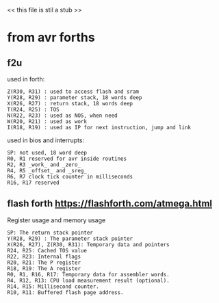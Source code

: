 << this file is stil a stub >>


# from avr forths

## f2u

  used in forth:
  
    Z(R30, R31) : used to access flash and sram
    Y(R28, R29) : parameter stack, 18 words deep
    X(R26, R27) : return stack, 18 words deep
    T(R24, R25) : TOS 
    N(R22, R23) : used as NOS, when need
    W(R20, R21) : used as work
    I(R18, R19) : used as IP for next instruction, jump and link
  
  used in bios and interrupts:
  
    SP: not used, 18 word deep
    R0, R1 reserved for avr inside routines
    R2, R3 _work_ and _zero_
    R4, R5 _offset_ and _sreg_ 
    R6, R7 clock tick counter in milliseconds
    R16, R17 reserved
  
## flash forth https://flashforth.com/atmega.html

Register usage and memory usage

    SP: The return stack pointer
    Y(R28, R29) : The parameter stack pointer
    X(R26, R27), Z(R30, R31): Temporary data and pointers
    R24, R25: Cached TOS value
    R22, R23: Internal flags
    R20, R21: The P register
    R18, R19: The A register
    R0, R1, R16, R17: Temporary data for assembler words.
    R4, R12, R13: CPU load measurement result (optional).
    R14, R15: Millisecond counter.
    R10, R11: Buffered flash page address.
